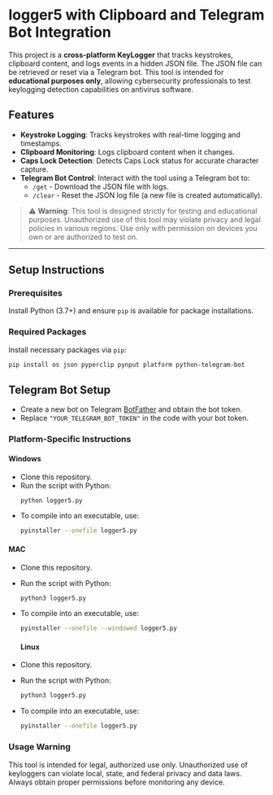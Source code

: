 # logger5 with Clipboard and Telegram Bot Integration

This project is a **cross-platform KeyLogger** that tracks keystrokes, clipboard content, and logs events in a hidden JSON file. The JSON file can be retrieved or reset via a Telegram bot. This tool is intended for **educational purposes only**, allowing cybersecurity professionals to test keylogging detection capabilities on antivirus software.

## Features

- **Keystroke Logging**: Tracks keystrokes with real-time logging and timestamps.
- **Clipboard Monitoring**: Logs clipboard content when it changes.
- **Caps Lock Detection**: Detects Caps Lock status for accurate character capture.
- **Telegram Bot Control**: Interact with the tool using a Telegram bot to:
  - `/get` - Download the JSON file with logs.
  - `/clear` - Reset the JSON log file (a new file is created automatically).

> ⚠ **Warning**: This tool is designed strictly for testing and educational purposes. Unauthorized use of this tool may violate privacy and legal policies in various regions. Use only with permission on devices you own or are authorized to test on.

---

## Setup Instructions

### Prerequisites

Install Python (3.7+) and ensure `pip` is available for package installations.

### Required Packages

Install necessary packages via `pip`:
```bash
pip install os json pyperclip pynput platform python-telegram-bot
```
## Telegram Bot Setup

- Create a new bot on Telegram [BotFather](https://t.me/BotFather) and obtain the bot token.
- Replace `"YOUR_TELEGRAM_BOT_TOKEN"` in the code with your bot token.

### Platform-Specific Instructions

#### Windows

- Clone this repository.
- Run the script with Python:
  ```bash
  python logger5.py
  ```
- To compile into an executable, use:
  ```bash
  pyinstaller --onefile logger5.py
  ```

#### MAC

- Clone this repository.
- Run the script with Python:
  ```bash
  python3 logger5.py
  ```
- To compile into an executable, use:
  ```bash
  pyinstaller --onefile --windowed logger5.py

  ```

  #### Linux

- Clone this repository.
- Run the script with Python:
  ```bash
  python3 logger5.py
  ```
- To compile into an executable, use:
  ```bash
  pyinstaller --onefile logger5.py
  ```

### Usage Warning
This tool is intended for legal, authorized use only. Unauthorized use of keyloggers can violate local, state, and federal privacy and data laws. Always obtain proper permissions before monitoring any device.